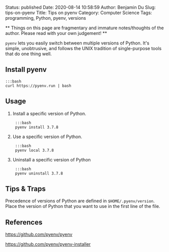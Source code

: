 Status: published
Date: 2020-08-14 10:58:59
Author: Benjamin Du
Slug: tips-on-pyenv
Title: Tips on pyenv
Category: Computer Science
Tags: programming, Python, pyenv, versions

**
Things on this page are fragmentary and immature notes/thoughts of the author.
Please read with your own judgement!
**

`pyenv` lets you easily switch between multiple versions of Python. 
It's simple, unobtrusive, and follows the UNIX tradition of single-purpose tools that do one thing well.

## Install pyenv

    :::bash
    curl https://pyenv.run | bash

## Usage 

1. Install a specific version of Python.

        :::bash
        pyenv install 3.7.8 

2. Use a specific version of Python.

        :::bash
        pyenv local 3.7.8

3. Uninstall a specific version of Python 

        :::bash 
        pyenv uninstall 3.7.8 

## Tips & Traps

Precedence of versions of Python are defined in `$HOME/.pyenv/version`.
Place the version of Python that you want to use in the first line of the file.

## References 

https://github.com/pyenv/pyenv

https://github.com/pyenv/pyenv-installer